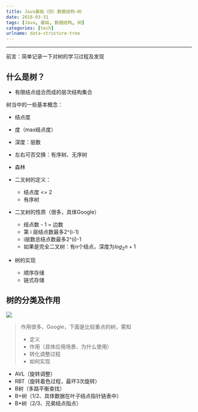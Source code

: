 ```yaml
---
title: Java基础（四）数据结构—树
date: 2018-03-31
tags: [Java, 基础, 数据结构, 树]
categories: [tech]
urlname: data-structure-tree 
---
```

***

前言：简单记录一下对树的学习过程及发现

<!--more-->

## 什么是树？

-   有限结点组合而成的层次结构集合

树当中的一些基本概念：

-   结点度
-   度（max结点度）
-   深度：层数
-   左右可否交换：有序树、无序树
-   森林

-   二叉树的定义：

    -   结点度 <= 2
    -   有序树

-   二叉树的性质（很多，具体Google）

    -   结点数 - 1 = 边数
    -   第 i 层结点数最多2^(i-1)
    -   i层数总结点数最多2^(i)-1
    -   如果是完全二叉树：有n个结点，深度为$log_2n+1$

-   树的实现
    
    -   顺序存储
    -   链式存储

## 树的分类及作用

![](https://image-1251774567.cosgz.myqcloud.com/blog/2018-03-31-061748.jpg)

>   作用很多，Google，下面是比较重点的树，需知
>   -   定义
>   -   作用（具体应用场景、为什么使用）
>   -   转化调整过程
>   -   如何实现

-   AVL（旋转调整）
-   RBT（旋转着色过程，最坏3次旋转）
-   B树（多路平衡查找）
-   B+树（1/2、具体数据在叶子结点指针链表中）
-   B*树（2/3、兄弟结点指点）
    



